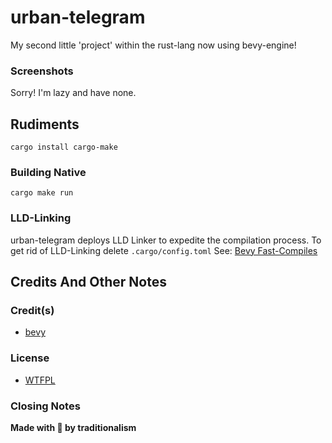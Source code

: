 # urban-telegram
My second little 'project' within the rust-lang now using bevy-engine!

### Screenshots
Sorry! I'm lazy and have none.

## Rudiments
```
cargo install cargo-make
```
### Building Native
```
cargo make run
```

### LLD-Linking
urban-telegram deploys LLD Linker to expedite the compilation process. To get rid of LLD-Linking delete `.cargo/config.toml`
See: [Bevy Fast-Compiles](https://bevyengine.org/learn/book/getting-started/setup/#enable-fast-compiles-optional)

## Credits And Other Notes

### Credit(s)
* [bevy](https://github.com/bevyengine/bevy)

### License
* [WTFPL](https://choosealicense.com/licenses/wtfpl/)

### Closing Notes
**Made with 💝 by traditionalism**